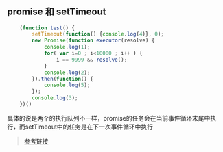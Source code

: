 #

## promise 和 setTimeout

```javaScript
    (function test() {
        setTimeout(function() {console.log(4)}, 0);
        new Promise(function executor(resolve) {
            console.log(1);
            for( var i=0 ; i<10000 ; i++ ) {
                i == 9999 && resolve();
            }
            console.log(2);
        }).then(function() {
            console.log(5);
        });
        console.log(3);
    })()

```

具体的说是两个的执行队列不一样，promise的任务会在当前事件循环末尾中执行，而setTimeout中的任务是在下一次事件循环中执行
> [参考链接](https://segmentfault.com/q/1010000009811652/a-1020000009811810)